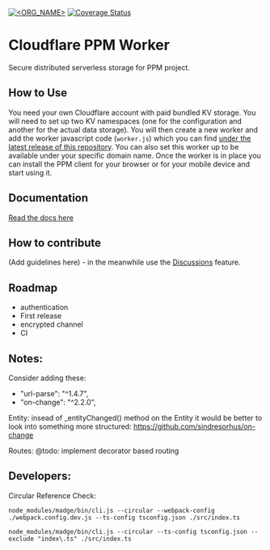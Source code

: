 [![<ORG_NAME>](https://circleci.com/gh/adamjakab/PPM-Cloudflare-Worker.svg?style=shield)](https://circleci.com/gh/adamjakab/PPM-Cloudflare-Worker)
[![Coverage Status](https://coveralls.io/repos/github/adamjakab/PPM-Cloudflare-Worker/badge.svg?branch=master)](https://coveralls.io/github/adamjakab/PPM-Cloudflare-Worker?branch=master)


Cloudflare PPM Worker
========================
Secure distributed serverless storage for PPM project. 

How to Use
----------
You need your own Cloudflare account with paid bundled KV storage.
You will need to set up two KV namespaces (one for the configuration and another for the actual data storage).
You will then create a new worker and add the worker javascript code (`worker.js`) which you can find [under the latest release of this repository](/releases).
You can also set this worker up to be available under your specific domain name.
Once the worker is in place you can install the PPM client for your browser or for your mobile device and start using it.

Documentation
-------------
[Read the docs here](https://adamjakab.github.io/PPM-Cloudflare-Worker/)


How to contribute
-----------------
(Add guidelines here) - in the meanwhile use the [Discussions](/discussions) feature.


Roadmap
-------
- authentication
- First release
- encrypted channel
- CI

Notes:
-------
Consider adding these:
- "url-parse": "^1.4.7",
- "on-change": "^2.2.0", 

Entity: insead of _entityChanged() method on the Entity it would be better to look into something more structured: https://github.com/sindresorhus/on-change

Routes: @todo: implement decorator based routing




Developers:
-----------
Circular Reference Check:

`node_modules/madge/bin/cli.js --circular --webpack-config ./webpack.config.dev.js --ts-config tsconfig.json ./src/index.ts`

`node_modules/madge/bin/cli.js --circular --ts-config tsconfig.json --exclude "index\.ts" ./src/index.ts`
